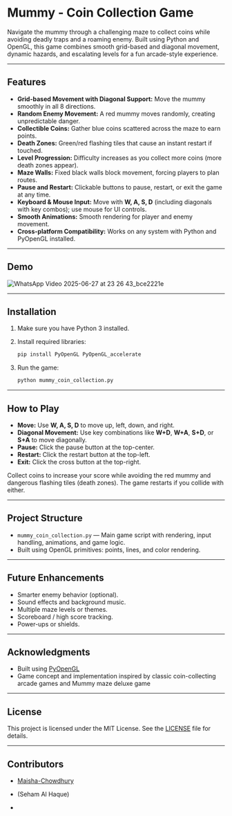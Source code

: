 # Mummy - Coin Collection Game

Navigate the mummy through a challenging maze to collect coins while avoiding deadly traps and a roaming enemy. Built using Python and OpenGL, this game combines smooth grid-based and diagonal movement, dynamic hazards, and escalating levels for a fun arcade-style experience.

---

## Features

- **Grid-based Movement with Diagonal Support:** Move the mummy smoothly in all 8 directions.
- **Random Enemy Movement:** A red mummy moves randomly, creating unpredictable danger.
- **Collectible Coins:** Gather blue coins scattered across the maze to earn points.
- **Death Zones:** Green/red flashing tiles that cause an instant restart if touched.
- **Level Progression:** Difficulty increases as you collect more coins (more death zones appear).
- **Maze Walls:** Fixed black walls block movement, forcing players to plan routes.
- **Pause and Restart:** Clickable buttons to pause, restart, or exit the game at any time.
- **Keyboard & Mouse Input:** Move with **W, A, S, D** (including diagonals with key combos); use mouse for UI controls.
- **Smooth Animations:** Smooth rendering for player and enemy movement.
- **Cross-platform Compatibility:** Works on any system with Python and PyOpenGL installed.

---

## Demo

![WhatsApp Video 2025-06-27 at 23 26 43_bce2221e](https://github.com/user-attachments/assets/ca65315f-69f3-4847-bd01-f43c19fee4ad)


---

## Installation

1. Make sure you have Python 3 installed.
2. Install required libraries:

    ```bash
    pip install PyOpenGL PyOpenGL_accelerate
    ```

3. Run the game:

    ```bash
    python mummy_coin_collection.py
    ```

---

## How to Play

- **Move:** Use **W, A, S, D** to move up, left, down, and right.
- **Diagonal Movement:** Use key combinations like **W+D**, **W+A**, **S+D**, or **S+A** to move diagonally.
- **Pause:** Click the pause button at the top-center.
- **Restart:** Click the restart button at the top-left.
- **Exit:** Click the cross button at the top-right.

Collect coins to increase your score while avoiding the red mummy and dangerous flashing tiles (death zones). The game restarts if you collide with either.

---

## Project Structure

- `mummy_coin_collection.py` — Main game script with rendering, input handling, animations, and game logic.
- Built using OpenGL primitives: points, lines, and color rendering.

---

## Future Enhancements

- Smarter enemy behavior (optional).
- Sound effects and background music.
- Multiple maze levels or themes.
- Scoreboard / high score tracking.
- Power-ups or shields.

---

## Acknowledgments

- Built using [PyOpenGL](http://pyopengl.sourceforge.net/)
- Game concept and implementation inspired by classic coin-collecting arcade games and Mummy maze deluxe game

---

## License

This project is licensed under the MIT License. See the [LICENSE](LICENSE) file for details.

---

## Contributors

- [Maisha-Chowdhury](https://github.com/Maisha-Chowdhury)
- (Seham Al Haque)

- 
